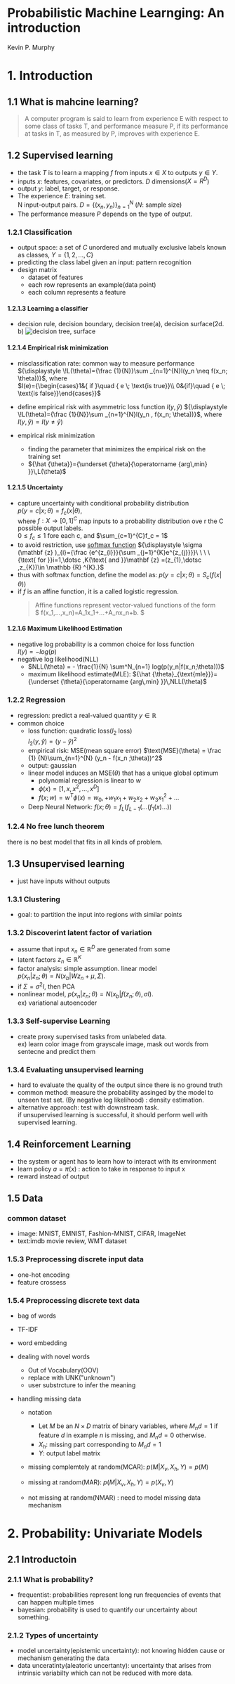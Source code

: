 # Probabilistic Machine Learnging: An introduction

Kevin P. Murphy

# 1. Introduction

## 1.1 What is mahcine learning?

> A computer program is said to learn from experience E with respect to some class of tasks T, and performance measure P, if its performance at tasks in T, as measured by P, improves with experience E.

## 1.2 Supervised learning

- the task $T$ is to learn a mapping $f$ from inputs $x \in X$ to outputs $y \in Y$.
- inputs $x$: features, covariates, or predictors. $D$ dimensions($X = R^D$)
- output $y$: label, target, or response.
- The experience $E$: training set. \
  N input-output pairs. $D=\{(x_n,y_n)\}^{N}_{n=1}$ ($N$: sample size)
- The performance measure $P$ depends on the type of output.

### 1.2.1 Classification

- output space: a set of $C$ unordered and mutually exclusive labels known as classes, $Y = \{1, 2, . . . , C\}$
- predicting the class label given an input: pattern recognition
- design matrix
  - dataset of features
  - each row represents an example(data point)
  - each column represents a feature

#### 1.2.1.3 Learning a classifier

- decision rule, decision boundary, decision tree(a), decision surface(2d. b)
  ![decision tree, surface](./decision_tree_surface.png)

#### 1.2.1.4 Empirical risk minimization

- misclassification rate: common way to measure performance \
  ${\displaystyle \!L(\theta)={\frac {1}{N}}\sum _{n=1}^{N}I(y_n \neq f(x_n; \theta))}$, where \
  $I(e)={\begin{cases}1&{ if }\quad { e \; \text{is true}}\\
  0&{if}\quad { e \; \text{is false}}\end{cases}}$

- define empirical risk with asymmetric loss function $l(y, \hat{y})$
  ${\displaystyle \!L(\theta)={\frac {1}{N}}\sum _{n=1}^{N}l(y_n , f(x_n; \theta))}$, where \
  $l(y, \hat{y}) = I(y \neq \hat{y})$

- empirical risk minimization
  - finding the parameter that minimizes the empirical risk on the training set
  - ${\hat {\theta}}={\underset {\theta}{\operatorname {arg\,min} }}\,L(\theta)$

#### 1.2.1.5 Uncertainty

- capture uncertainty with conditional probability distribution \
  $p(y=c|x;\theta) = f_c(x|\theta)$, \
  where $f: X \rightarrow [0,1]^C$ map inputs to a probability distribution ove r the C possible output labels. \
  $0 \leq f_c \leq 1$ fore each c, and $\sum_{c=1}^{C}f_c = 1$
- to avoid restriction, use [softmax function](https://en.wikipedia.org/wiki/Softmax_function)
  ${\displaystyle \sigma (\mathbf {z} )_{i}={\frac {e^{z_{i}}}{\sum _{j=1}^{K}e^{z_{j}}}}\ \ \ \ {\text{ for }}i=1,\dotsc ,K{\text{ and }}\mathbf {z} =(z_{1},\dotsc ,z_{K})\in \mathbb {R} ^{K}.}$
- thus with softmax function, define the model as:
  $p(y=c|x;\theta) = S_c(f(x|\theta))$
- if $f$ is an affine function, it is a called logistic regression.
  > Affine functions represent vector-valued functions of the form \
  > $ f(x_1,...,x_n)=A_1x_1+...+A_nx_n+b. $

#### 1.2.1.6 Maximum Likelihood Estimation

- negative log probability is a common choice for loss function \
  $l(y) = - log(p)$
- negative log likelihood(NLL)
  - $NLL(\theta) = - \frac{1}{N} \sum^N_{n=1} log(p(y_n|f(x_n;\theta)))$
  - maximum likelihood estimate(MLE):
    ${\hat {\theta}_{\text{mle}}}={\underset {\theta}{\operatorname {arg\,min} }}\,NLL(\theta)$

### 1.2.2 Regression

- regression: predict a real-valued quantity $y \in \mathbb{R}$
- common choice
  - loss function: quadratic loss($l_2$ loss) \
    $l_2(y, \hat{y}) = (y - \hat{y})^2$
  - empirical risk: MSE(mean square error)
    $\text{MSE}(\theta) = \frac {1} {N}\sum_{n=1}^{N} (y_n - f(x_n ;\theta))^2$
  - output: gaussian
  - linear model induces an MSE$(\theta)$ that has a unique global optimum
    - polynomial regression is linear to $w$
    - $\phi(x) = [1, x, x^2, ..., x^D]$
    - $f(x;w) = w^T\phi(x) = w_0, + w_1x_1 + w_2x_2 + w_3x_1^2 +...$
  - Deep Neural Network: $f(x;\theta) = f_L(f_{L-1}( ... (f_1(x)...))$

### 1.2.4 No free lunch theorem

there is no best model that fits in all kinds of problem.

## 1.3 Unsupervised learning

- just have inputs without outputs

### 1.3.1 Clustering

- goal: to partition the input into regions with similar points

### 1.3.2 Discoverint latent factor of variation

- assume that input $x_n \in \mathbb{R}^D$ are generated from some
- latent factors $z_n \in \mathbb{R}^K$
- factor analysis: simple assumption. linear model \
  $p(x_n | z_n;\theta) = N(x_b|Wz_n + \mu, \Sigma)$.
- if $\Sigma = \sigma^2 I$, then PCA
- nonlinear model, $p(x_n | z_n;\theta) = N(x_b|f(z_n;\theta), \sigma I)$. \
  ex) variational autoencoder

### 1.3.3 Self-supervise Learning

- create proxy supervised tasks from unlabeled data. \
  ex) learn color image from grayscale image, mask out words from sentecne and predict them

### 1.3.4 Evaluating unsupervised learning

- hard to evaluate the quality of the output since there is no ground truth
- common method: measure the probability assinged by the model to unseen test set. (By negative log likelihood) : density estimation.
- alternative approach: test with downstream task. \
  if unsupervised learning is successful, it should perform well with supervised learning.

## 1.4 Reinforcement Learning

- the system or agent has to learn how to interact with its environment
- learn policy $a = \pi(x)$ : action to take in response to input x
- reward instead of output

## 1.5 Data

### common dataset

- image: MNIST, EMNIST, Fashion-MNIST, CIFAR, ImageNet
- text:imdb movie review, WMT dataset

### 1.5.3 Preprocessing discrete input data

- one-hot encoding
- feature crossess

### 1.5.4 Preprocessing discrete text data

- bag of words
- TF-IDF
- word embedding
- dealing with novel words
  - Out of Vocabulary(OOV)
  - replace with UNK("unknown")
  - user substrcture to infer the meaning
- handling missing data

  - notation

    - Let $M$ be an $N \times D$ matrix of binary variables, where $M_nd = 1$ if feature $d$ in example $n$ is missing, and $M_nd = 0$ otherwise.
    - $X_h$: missing part corresponding to $M_nd = 1$
    - $Y$: output label matrix

  - missing complemtely at random(MCAR): $p(M|X_v, X_h, Y) = p(M)$
  - missing at random(MAR): $p(M|X_v, X_h, Y) = p(X_v, Y)$
  - not missing at random(NMAR) : need to model missing data mechanism

# 2. Probability: Univariate Models

## 2.1 Introductoin

### 2.1.1 What is probability?

- frequentist: probabilities represent long run frequencies of events that can happen multiple times
- bayesian: probability is used to quantify our uncertainty about something.

### 2.1.2 Types of uncertainty

- model uncertainty(epistemic uncertainty): not knowing hidden cause or mechanism generating the data
- data unceratinty(aleatoric uncertanty): uncertainty that arises from intrinsic variabilty which can not be reduced with more data.
